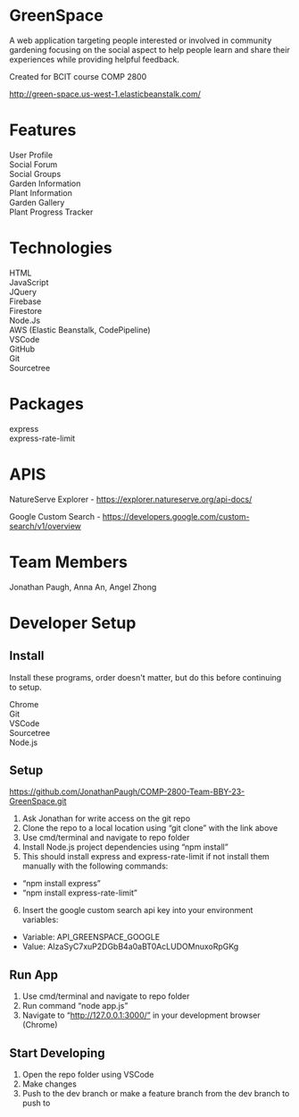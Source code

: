 # GreenSpace

A web application targeting people interested or involved in community gardening focusing on the social aspect to help people learn and share their experiences while providing helpful feedback.

Created for BCIT course COMP 2800

http://green-space.us-west-1.elasticbeanstalk.com/

# Features #

User Profile\
Social Forum\
Social Groups\
Garden Information\
Plant Information\
Garden Gallery\
Plant Progress Tracker

# Technologies #

HTML\
JavaScript\
JQuery\
Firebase\
Firestore\
Node.Js\
AWS (Elastic Beanstalk, CodePipeline)\
VSCode\
GitHub\
Git\
Sourcetree

# Packages #

express\
express-rate-limit

# APIS #

NatureServe Explorer - https://explorer.natureserve.org/api-docs/

Google Custom Search - https://developers.google.com/custom-search/v1/overview

# Team Members #

Jonathan Paugh, Anna An, Angel Zhong

# Developer Setup #

## Install ##
Install these programs, order doesn't matter, but do this before continuing to setup.

Chrome\
Git\
VSCode\
Sourcetree\
Node.js

## Setup ##

https://github.com/JonathanPaugh/COMP-2800-Team-BBY-23-GreenSpace.git

1. Ask Jonathan for write access on the git repo
2. Clone the repo to a local location using “git clone” with the link above
3. Use cmd/terminal and navigate to repo folder
4. Install Node.js project dependencies using “npm install”
5. This should install express and express-rate-limit if not install them manually with the following commands:
  * “npm install express”
  * “npm install express-rate-limit”

6. Insert the google custom search api key into your environment variables:
  * Variable: API_GREENSPACE_GOOGLE
  * Value: AIzaSyC7xuP2DGbB4a0aBT0AcLUDOMnuxoRpGKg

## Run App ##

1. Use cmd/terminal and navigate to repo folder
2. Run command “node app.js”
3. Navigate to “http://127.0.0.1:3000/” in your development browser (Chrome)

## Start Developing ##

1. Open the repo folder using VSCode
2. Make changes
3. Push to the dev branch or make a feature branch from the dev branch to push to 

